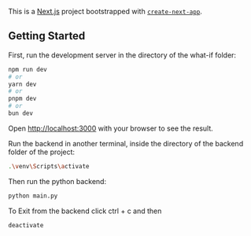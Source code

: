 This is a [Next.js](https://nextjs.org) project bootstrapped with [`create-next-app`](https://nextjs.org/docs/app/api-reference/cli/create-next-app).

## Getting Started

First, run the development server in the directory of the what-if folder:

```bash
npm run dev
# or
yarn dev
# or
pnpm dev
# or
bun dev
```

Open [http://localhost:3000](http://localhost:3000) with your browser to see the result.

Run the backend in another terminal, inside the directory of the backend folder of the project:

```bash
.\venv\Scripts\activate
```
Then run the python backend:
```bash
python main.py
```
To Exit from the backend click ctrl + c and then 
```bash
deactivate
```
